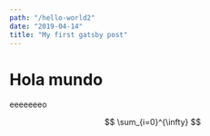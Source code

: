 ```yaml
---
path: "/hello-world2"
date: "2019-04-14"
title: "My first gatsby post"
---
```


# Hola mundo

eeeeeeeo

$$
\sum_{i=0}^{\infty}
$$
